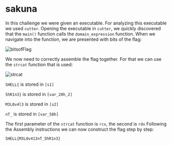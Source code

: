 # sakuna

In this challenge we were given an executable.
For analyzing this executable we used `cutter`.
Opening the executable in `cutter`, we quickly discovered that the `main()` function calls the `domain_expression` function.
When we navigate into the function, we are presented with bits of the flag:

![bitsofFlag](https://user-images.githubusercontent.com/73250884/120995420-0147a000-c7a3-11eb-9cf8-37e4c0c7201e.png)

We now need to correctly assemble the flag together. For that we can use the `strcat` function that is used:

![strcat](https://user-images.githubusercontent.com/73250884/120995536-1cb2ab00-c7a3-11eb-9b34-8c613434ed6d.png)

`SHELL{` is stored in `[s1]`

`5hR1n3}` is stored in `[var_20h_2]`

`M3L0v4l3` is stored in `[s2]`

`nT_` is stored in `[var_58h]`

The first parameter of the `strcat` function is `rcx`, the second is `rdx`
Following the Assembly instructions we can now construct the flag step by step:

```
SHELL{M3L0v413nT_5hR1n3}
```
